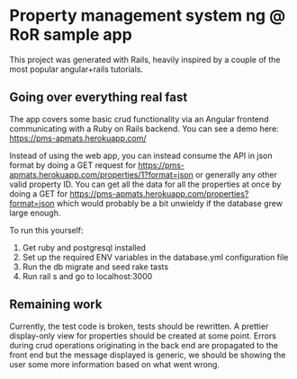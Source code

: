 # Property management system ng @ RoR sample app

This project was generated with Rails, heavily inspired by a couple of the most popular angular+rails tutorials.

## Going over everything real fast

The app covers some basic crud functionality via an Angular frontend communicating with a Ruby on Rails backend. 
You can see a demo here: https://pms-apmats.herokuapp.com/

Instead of using the web app, you can instead consume the API in json format by doing a GET request for https://pms-apmats.herokuapp.com/properties/1?format=json or generally any other valid property ID.
You can get all the data for all the properties at once by doing a GET for https://pms-apmats.herokuapp.com/properties?format=json which would probably be a bit unwieldy if the database grew large enough.

To run this yourself:

1. Get ruby and postgresql installed
2. Set up the required ENV variables in the database.yml configuration file
3. Run the db migrate and seed rake tasts
4. Run rail s and go to localhost:3000


## Remaining work

Currently, the test code is broken, tests should be rewritten. A prettier display-only view for properties should be created at some point.
Errors during crud operations originating in the back end are propagated to the front end but the message displayed is generic, we should be showing the user some more information based on what went wrong.
